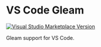 # VS Code Gleam

[![Visual Studio Marketplace Version](https://img.shields.io/visual-studio-marketplace/v/Gleam.gleam?label=Visual%20Studio%20Marketplace&logo=visual-studio-code)](https://marketplace.visualstudio.com/items?itemName=Gleam.gleam)

Gleam support for VS Code.
